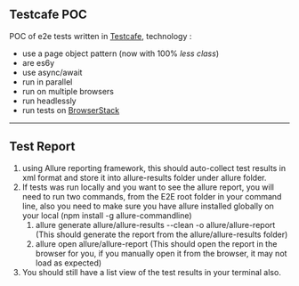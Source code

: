 
## Testcafe POC
POC of e2e tests written in [Testcafe](https://github.com/DevExpress/testcafe), technology :
- use a page object pattern (now with 100% _less class_)
- are es6y
- use async/await
- run in parallel
- run on multiple browsers
- run headlessly
- run tests on [BrowserStack](https://browserstack.com)

----------------------------------------------------------------------


## Test Report
1.  using Allure reporting framework, this should auto-collect test results in xml format and store it into allure-results folder under allure folder.
1. If tests was run locally and you want to see the allure report, you will need to run two commands, from the E2E root folder in your command line, also you need to make sure you have allure installed globally on your local (npm install -g allure-commandline)
    1. allure generate allure/allure-results --clean -o allure/allure-report (This should generate the report from the allure/allure-results folder)
    1. allure open allure/allure-report (This should open the report in the browser for you, if you manually open it from the browser, it may not load as expected)
1. You should still have a list view of the test results in your terminal also.
